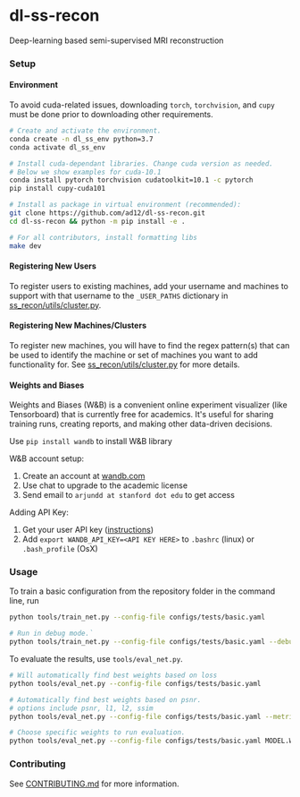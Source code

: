# dl-ss-recon
Deep-learning based semi-supervised MRI reconstruction


### Setup

#### Environment
To avoid cuda-related issues, downloading `torch`, `torchvision`, and `cupy`
must be done prior to downloading other requirements.

```bash
# Create and activate the environment.
conda create -n dl_ss_env python=3.7
conda activate dl_ss_env

# Install cuda-dependant libraries. Change cuda version as needed.
# Below we show examples for cuda-10.1
conda install pytorch torchvision cudatoolkit=10.1 -c pytorch
pip install cupy-cuda101

# Install as package in virtual environment (recommended):
git clone https://github.com/ad12/dl-ss-recon.git
cd dl-ss-recon && python -m pip install -e .

# For all contributors, install formatting libs
make dev
```

#### Registering New Users
To register users to existing machines, add your username and machines to support
with that username to the `_USER_PATHS` dictionary in
[ss_recon/utils/cluster.py](ss_recon/utils/cluster.py).

#### Registering New Machines/Clusters
To register new machines, you will have to find the regex pattern(s) that can be used to
identify the machine or set of machines you want to add functionality for. See
[ss_recon/utils/cluster.py](ss_recon/utils/cluster.py) for more details.

#### Weights and Biases
Weights and Biases (W&B) is a convenient online experiment visualizer (like Tensorboard) that is currently free for academics. It's useful for sharing training runs, creating reports, and making other data-driven decisions.

Use `pip install wandb` to install W&B library

W&B account setup:
1. Create an account at [wandb.com](wandb.com)
2. Use chat to upgrade to the academic license
3. Send email to `arjundd at stanford dot edu` to get access

Adding API Key:
1. Get your user API key ([instructions](https://docs.wandb.com/library/api))
2. Add `export WANDB_API_KEY=<API KEY HERE>` to `.bashrc` (linux) or `.bash_profile` (OsX)

### Usage
To train a basic configuration from the repository folder in the command line, run
```bash
python tools/train_net.py --config-file configs/tests/basic.yaml

# Run in debug mode.`
python tools/train_net.py --config-file configs/tests/basic.yaml --debug
```

To evaluate the results, use `tools/eval_net.py`.
```bash
# Will automatically find best weights based on loss
python tools/eval_net.py --config-file configs/tests/basic.yaml

# Automatically find best weights based on psnr.
# options include psnr, l1, l2, ssim
python tools/eval_net.py --config-file configs/tests/basic.yaml --metric psnr

# Choose specific weights to run evaluation.
python tools/eval_net.py --config-file configs/tests/basic.yaml MODEL.WEIGHTS path/to/weights
```

### Contributing
See [CONTRIBUTING.md](CONTRIBUTING.md) for more information.
